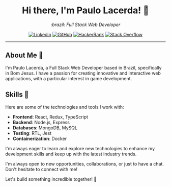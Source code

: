 <h1 align="center">Hi there, I'm Paulo Lacerda! 👋</h1>

<p align="center">
  <em>:brazil: Full Stack Web Developer</em>
</p>

<p align="center">
  <a href="https://www.linkedin.com/in/tassolacerda/"><img src="https://img.shields.io/badge/-Paulo_Lacerda-blue?style=flat&logo=Linkedin&logoColor=white" alt="Linkedin"></a>
  <a href="https://github.com/p-lacerda"><img src="https://img.shields.io/badge/-placerda-black?style=flat&logo=GitHub&logoColor=white" alt="GitHub"></a>
  <a href="https://www.hackerrank.com/"><img src="https://img.shields.io/badge/-placerda-success?style=flat&logo=HackerRank&logoColor=white" alt="HackerRank"></a>
  <a href="https://stackoverflow.com/users/5323419/"><img src="https://img.shields.io/badge/-placerda-orange?style=flat&logo=Stack-Overflow&logoColor=white" alt="Stack Overflow"></a>
</p>

---

## About Me 🙋

I'm Paulo Lacerda, a Full Stack Web Developer based in Brazil, specifically in Bom Jesus. I have a passion for creating innovative and interactive web applications, with a particular interest in game development.

## Skills 💼

Here are some of the technologies and tools I work with:

- **Frontend**: React, Redux, TypeScript
- **Backend**: Node.js, Express
- **Databases**: MongoDB, MySQL
- **Testing**: RTL, Jest
- **Containerization**: Docker

I'm always eager to learn and explore new technologies to enhance my development skills and keep up with the latest industry trends.

I'm always open to new opportunities, collaborations, or just to have a chat. Don't hesitate to connect with me!

Let's build something incredible together! 🌟
